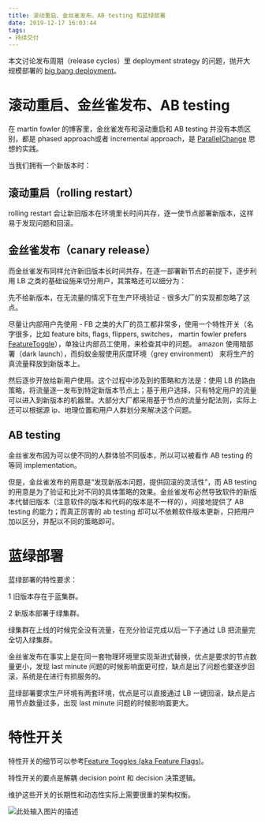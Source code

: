 ```yaml
---
title: 滚动重启、金丝雀发布、AB testing 和蓝绿部署
date: 2019-12-17 16:03:44
tags:
- 持续交付
---
```

本文讨论发布周期（release cycles）里 deployment strategy 的问题，抛开大规模部署的 [big bang deployment][1]。

# 滚动重启、金丝雀发布、AB testing
在 martin fowler 的博客里，金丝雀发布和滚动重启和 AB testing 并没有本质区别，都是 phased approach或者 incremental approach，是 [ParallelChange][2] 思想的实践。

当我们拥有一个新版本时：

## 滚动重启（rolling restart）
rolling restart 会让新旧版本在环境里长时间共存，逐一使节点部署新版本，这样易于发现问题和回滚。

## 金丝雀发布（canary release）
而金丝雀发布同样允许新旧版本长时间共存，在逐一部署新节点的前提下，逐步利用 LB 之类的基础设施来切分用户，其策略还可以细分为：

先不给新版本，在无流量的情况下在生产环境验证 - 很多大厂的实现都忽略了这点。

尽量让内部用户先使用 - FB 之类的大厂的员工都非常多，使用一个特性开关（名字很多，比如 feature bits, flags, flippers, switches， martin fowler prefers [FeatureToggle][3]），单独让内部员工使用，来检查其中的问题。 amazon 使用暗部署（dark launch），而蚂蚁金服使用灰度环境（grey environment） 来将生产的真流量释放到新版本上。

然后逐步开放给新用户使用。这个过程中涉及到的策略和方法是：使用 LB 的路由策略，将流量逐一发布到特定新版本节点上；基于用户选择，只有特定用户的流量可以进入到新版本的机器里。大部分大厂都采用基于节点的流量分配法则，实际上还可以根据源 ip、地理位置和用户人群划分来解决这个问题。

## AB testing
金丝雀发布因为可以使不同的人群体验不同版本，所以可以被看作 AB testing 的等同 implementation。

但是，金丝雀发布的用意是“发现新版本问题，提供回滚的灵活性”，而  AB testing 的用意是为了验证和比对不同的具体策略的效果。金丝雀发布必然导致软件的新版本代替旧版本（注意软件的版本和代码的版本是不一样的），间接地提供了 AB testing 的能力；而真正厉害的 ab testing 却可以不依赖软件版本更新，只把用户加以区分，并配以不同的策略即可。

# 蓝绿部署

蓝绿部署的特性要求：

1 旧版本存在于蓝集群。

2 新版本部署于绿集群。

绿集群在上线的时候完全没有流量，在充分验证完成以后一下子通过 LB 把流量完全切入绿集群。

金丝雀发布在事实上是在同一套物理环境里实现渐进式替换，优点是要求的节点数量更小，发现 last minute 问题的时候影响面更可控，缺点是出了问题也要逐步回滚，系统是在进行有损服务的。

蓝绿部署要求生产环境有两套环境，优点是可以直接通过 LB 一键回滚，缺点是占用节点数量过多，出现 last minute 问题的时候影响面更大。

# 特性开关

特性开关的细节可以参考[Feature Toggles (aka Feature Flags)][4]。

特性开关的要点是解耦 decision point 和 decision 决策逻辑。

维护这些开关的长期性和动态性实际上需要很重的架构权衡。

![此处输入图片的描述][5]


  [1]: https://dev.to/mostlyjason/intro-to-deployment-strategies-blue-green-canary-and-more-3a3
  [2]: https://martinfowler.com/bliki/ParallelChange.html
  [3]: https://martinfowler.com/bliki/FeatureToggle.html
  [4]: https://martinfowler.com/articles/feature-toggles.html
  [5]: https://s2.ax1x.com/2019/12/17/QoKOSI.png
